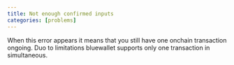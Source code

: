 ```yaml
---
title: Not enough confirmed inputs
categories: [problems]
---
```


When this error appears it means that you still have one onchain transaction ongoing. Duo to limitations bluewallet supports only one transaction in simultaneous.

